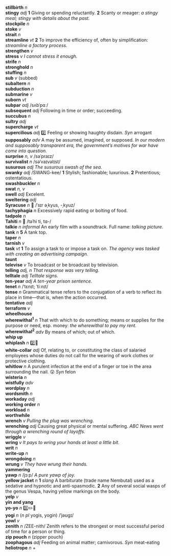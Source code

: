 __stillbirth__ _n_  
__stingy__ _adj_ __1__ Giving or spending reluctantly. __2__ Scanty or meager: _a stingy meal; stingy with details about the past._  
__stockpile__ _n_  
__stoke__ _v_  
__strait__ _n_  
__streamline__ _vt_ __2__ To improve the efficiency of, often by simplification: _streamline a factory process._  
__strengthen__ _v_  
__stress__ _v_ _I cannot stress it enough._  
__strife__ _n_  
__stronghold__ _n_  
__stuffing__ _n_  
__sub__ _v_ (subbed)  
__subaltern__ _n_  
__subduction__ _n_  
__submarine__ _v_  
__suborn__ _vt_  
__subpar__ _adj_ /sʌbˈpɑː/  
__subsequent__ _adj_ Following in time or order; succeeding.  
__succubus__ _n_  
__sultry__ _adj_  
__supercharge__ _vt_  
__supercilious__ _adj_ :two: Feeling or showing haughty disdain. _Syn_ arrogant  
__supposably__ _adv_ A may be assumed, imagined, or supposed. _In our modern and supposably transparent era, the government’s motives for war have come into question._  
__surprise__ _n, v_ /səˈpraɪz/  
__survivalist__ _n_ /səˈvaɪvəlɪst/  
__susurous__ _adj_ _The susurous swash of the sea._  
__swanky__ _adj_ /SWANG-kee/ __1__ Stylish; fashionable; luxurious. __2__ Pretentious; ostentatious.  
__swashbuckler__ _n_  
__swat__ _n, v_  
__swell__ _adj_ Excelent.  
__sweltering__ _adj_  
__Syracuse__ _n_ :mega: /ˈsɪr əˌkyus, -ˌkyuz/  
__tachyphagia__ _n_ Excessively rapid eating or bolting of food.  
__tadpole__ _n_  
__Tahiti__ _n_ :mega: /təˈhi ti, tɑ-/  
__talkie__ _n_ _informal_ An early film with a soundtrack. Full name: _talking picture_.  
__tank__ _n_ __5__ A tank top.  
__taper__ _n_  
__tarnish__ _v_  
__task__ _vt_ __1__ To assign a task to or impose a task on. _The agency was tasked with creating an advertising campaign._  
__taunt__  
__televise__ _v_ To broadcast or be broadcast by television.  
__telling__ _adj, n_ _That response was very telling._  
__telltale__ _adj_ _Telltale signs._  
__ten-year__ _adj_ _A ten-year prison sentence._  
__tenet__ _n_ /ˈtɛnɪt; ˈtiːnɪt/  
__tense__ _n_ Grammatical tense refers to the conjugation of a verb to reflect its place in time—that is, when the action occurred.  
__tentative__ _adj_  
__terraform__ _v_  
__wheelhouse__  
__wherewithal<sup>1</sup>__ _n_ That with which to do something; means or supplies for the purpose or need, esp. money: _the wherewithal to pay my rent._  
__wherewithal<sup>2</sup>__ _adv_ By means of which; out of which.  
__whip up__  
__whiplash__ _n_ :two::hammer:  
__white-collar__ _adj_ Of, relating to, or constituting the class of salaried employees whose duties do not call for the wearing of work clothes or protective clothing.  
__whitlow__ _n_ A purulent infection at the end of a finger or toe in the area surrounding the nail. :astonished: _Syn_ felon  
__wisteria__ _n_  
__wistfully__ _adv_  
__wordplay__ _n_  
__wordsmith__ _n_  
__workaday__ _adj_  
__working order__ _n_  
__workload__ _n_  
__worthwhile__  
__wrench__ _v_ _Pulling the plug was wrenching._  
__wrenching__ _adj_ Causing great physical or mental suffering. _ABC News went through a wrenching round of layoffs._  
__wriggle__ _v_  
__wring__ _v_ _It pays to wring your hands at least a little bit._  
__writ__ _n_  
__write-up__ _n_  
__wrongdoing__ _n_  
__wrung__ _v_ _They have wrung their hands._  
__yammering__  
__yawp__ _n_ /jɔːp/ _A pure yawp of joy._  
__yellow jacket__ _n_ __1__ _slang_ A barbiturate (trade name Nembutal) used as a sedative and hypnotic and anti-spasmodic. __2__ Any of several social wasps of the genus Vespa, having yellow markings on the body.  
__yelp__ _v_  
__yin and yang__  
__yo-yo__ _n_ :three::pencil2::hammer:  
__yogi__ _n_ (_n pl_ yogis, yogin) /ˈjəʊgɪ/  
__yowl__ _v_  
__zenith__ _n_ /ZEE-nith/ Zenith refers to the strongest or most successful period of time for a person or thing.  
__zip pouch__ _n_ (zipper pouch)  
__zoophagous__ _adj_ Feeding on animal matter; carnivorous. _Syn_ meat-eating  
__heliotrope__ _n_  +